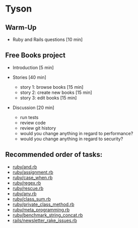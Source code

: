 # Tyson

## Warm-Up

 * Ruby and Rails questions [10 min]

## Free Books project

 * Introduction [5 min]

 * Stories [40 min]
    * story 1: browse books [15 min]
    * story 2: create new books [15 min]
    * story 3: edit books [15 min]

 * Discussion [20 min]
    * run tests
    * review code
    * review git history
    * would you change anything in regard to performance?
    * would you change anything in regard to security?

## Recommended order of tasks:

 * [ruby/and.rb](https://github.com/sharesight/tyson/blob/master/ruby/and.rb)
 * [ruby/assignment.rb](https://github.com/sharesight/tyson/blob/master/ruby/assignment.rb)
 * [ruby/case_when.rb](https://github.com/sharesight/tyson/blob/master/ruby/case_when.rb)
 * [ruby/regex.rb](https://github.com/sharesight/tyson/blob/master/ruby/regex.rb)
 * [ruby/rescue.rb](https://github.com/sharesight/tyson/blob/master/ruby/rescue.rb)
 * [ruby/any.rb](https://github.com/sharesight/tyson/blob/master/ruby/any.rb)
 * [ruby/class_sum.rb](https://github.com/sharesight/tyson/blob/master/ruby/class_sum.rb)
 * [ruby/private_class_method.rb](https://github.com/sharesight/tyson/blob/master/ruby/private_class_method.rb)
 * [ruby/meta_programming.rb](https://github.com/sharesight/tyson/blob/master/ruby/meta_programming.rb)
 * [ruby/benchmark_string_concat.rb](https://github.com/sharesight/tyson/blob/master/ruby/benchmark_string_concat.rb)
 * [rails/newsletter_rake_issues.rb](https://github.com/sharesight/tyson/blob/master/rails/newsletter_rake_issues.rb)
